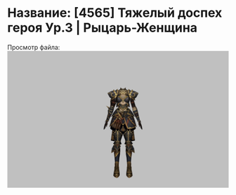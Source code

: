# Название: [4565] Тяжелый доспех героя Ур.3 | Рыцарь-Женщина

Просмотр файла:
![p010021.png](p010021.png)